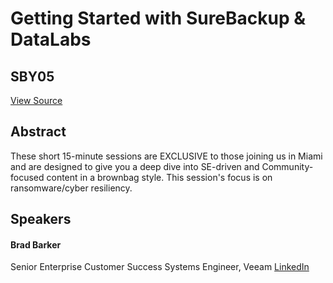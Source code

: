 # Getting Started with SureBackup & DataLabs
## SBY05
[View Source](https://connect.veeam.com/flow/veeam/veeamon2023/attendeeportal/page/sessioncatalog/session/1684281436830001xgy0)

## Abstract
These short 15-minute sessions are EXCLUSIVE to those joining us in Miami and are designed to give you a deep dive into SE-driven and Community-focused content in a brownbag style. This session's focus is on ransomware/cyber resiliency. 


## Speakers
#### Brad Barker
Senior Enterprise Customer Success Systems Engineer, Veeam
[LinkedIn](https://www.linkedin.com/in/brad-barker-625423216/)